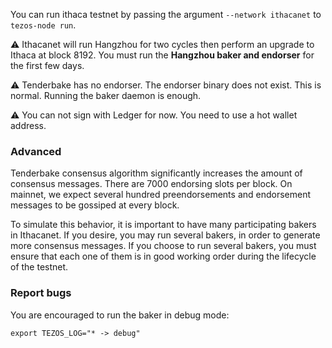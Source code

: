 You can run ithaca testnet by passing the argument `--network ithacanet` to `tezos-node run`.

⚠️  Ithacanet will run Hangzhou for two cycles then perform an upgrade to Ithaca at block 8192. You must run the **Hangzhou baker and endorser** for the first few days.

⚠️  Tenderbake has no endorser. The endorser binary does not exist. This is normal. Running the baker daemon is enough.

⚠️  You can not sign with Ledger for now. You need to use a hot wallet address.

### Advanced

Tenderbake consensus algorithm significantly increases the amount of consensus messages. There are 7000 endorsing slots per block. On mainnet, we expect several hundred preendorsements and endorsement messages to be gossiped at every block.

To simulate this behavior, it is important to have many participating bakers in Ithacanet. If you desire, you may run several bakers, in order to generate more consensus messages. If you choose to run several bakers, you must ensure that each one of them is in good working order during the lifecycle of the testnet.

### Report bugs

You are encouraged to run the baker in debug mode:

```
export TEZOS_LOG="* -> debug"
```
